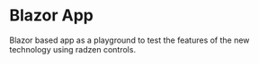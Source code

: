 # Blazor App

Blazor based app as a playground to test the features of the new technology using radzen controls.
